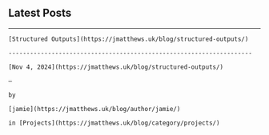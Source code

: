 Latest Posts
------------

*   * * *
    
    [Structured Outputs](https://jmatthews.uk/blog/structured-outputs/)
    
    --------------------------------------------------------------------
    
    [Nov 4, 2024](https://jmatthews.uk/blog/structured-outputs/)
    
    —
    
    by
    
    [jamie](https://jmatthews.uk/blog/author/jamie/)
    
    in [Projects](https://jmatthews.uk/blog/category/projects/)